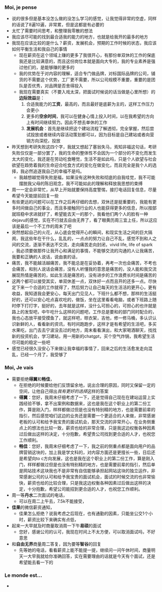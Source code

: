 ### Moi, je pense
- 说的很多但是基本没怎么做的没怎么学习的感觉，让我觉得非常的空虚，同样的话说了8遍10遍，非常累，但是这都是有必要的
- 太忙了需要时间思考，和整理我零散的想法
- 我应该尽可能的找到最合适我的能力的地方，也就是给我开的最多的地方
- 我现在应该比较的是什么？薪资，发展机会，预期的工作时候的状态，我应该如何平衡生活和我自己的事情
	- 现在薪资在这个领域上赚的更多了我很开心，有那份单双休的工作的保底我还是比较满意的，而且这份岗位本就是面向大专的，我的专业素养是强过他们的，是能够赚的更多的
	- 我的优势在于对内容的理解，适合专门做品牌，对标国际品牌的公司，铺货的不需要这个优势，工厂更不需要，所以公司规模不重要，重要的是团队是否优秀，对品牌是否舍得投入
	- 我现在需要真实（不要入戏太深，把面试时候说的话当做是心里所想）的**边际效益**是：
		1. 合适我能力的**工资**，最高的，而且最好是底薪为主的，这样工作压力会更小
		2. 更多的**空余时间**，我可以在健身心情上投入时间，以在我希望的方向上有时间继续努力。因此不想去单休的工作
		3. **发展机会**：首先是继续把这个建站流程了解透彻，完全掌握，然后尝试投放或者继续内容活动策划都可以，因为目标是自己建站或者向营销方向深挖，投放
- 昨天想到考研失败这四个字，我就又想起了塞翁失马，焉知非福这句话，考研失败仅仅是一部分罢了，我的生命的整体性不会因为一个部分的不变化而发生太大的变化，我还是在劳动吃食睡觉，生活不是如此吗，只是个人欲望与社会欲望在趋势着我的生命迎合吃食方式的变化在做变化，而且完全是我个人的选择，我必然追逐我自己的幸福不是吗。
	- 我越想越觉得失败是福，如果没有这种失败和彻底的自我哇觉，我不可能摆脱我父母的陈旧观念，我不可能如此的理解和释放我思想的束缚
- 周一一定会非常忙，从早上开始就要保持高度警惕，接打电话回复信息，尽量希望今天能提前回复一些
- 有些更远的问题可以在工作之后再仔细的去想，双休还是挺重要的，我能有更多时间做自己的事业，而且多接触同行业的人也能获得更多的信息，所以按部就班稳中求进就好了，希望能去天一的那个，我看他们两个人的脸有一种dejavu的感觉，实在不行就去自由无界了，看了眼黄历周三宜上任，所以这应该是最后一个不工作的周末了吧
- 突然想起自己的火花，从心底会觉得开心的瞬间，和现实生活之间的巨大隔阂，我这些年在干什么，乱乱的，一点点的努力让自己不乱，感觉不到和人之间的交流，逐渐不表达不交流，走向痛苦走向封闭，vivid life, life of spark ，我必须要做那件让我开心和满足的事情，不能够交流的沟通的人让我痛苦，我要和正确的人说话，说由衷的话，
- 痛苦，我不能越活越痛苦，我不能总是在妥协着，再考一次也会痛苦，不考也会痛苦，和别人说话会痛苦，没有人听懂我的意思是痛苦的，没人能和我交流展现热情是痛苦的，如此生活是痛苦的，没有进步的工作浪费长时间是痛苦的
- 这两个都可以接受其实，单双休差一点，双休好一点而且开的还多一点。尽快定下来一个合适的工作就得了，然后努力让自己每天的生活活的更开心，更有收益，我知道我会更安心，每天出门见见人，下班什么都不想，那样的生活挺好的，还可以安心吃点喜欢吃的，做饭，坐在这里看看电脑，或者下班路上随时停下打打字，挺好的，去年就是这样，没什么可担心的，可担心的也许就是路上的发型吧，中午吃什么这样的问题吧，工作总是要和的部门同时配合的，我也心态放平接受摸鱼了，就这样吧，晾衣架，吉他，修一修马桶，多认识认识新鲜的人，看看新的资讯，有时间跑跑步，这样才是有希望的生活吧，多买水果吃，出门去去宁波没去过的地方，周末看看演出，和大家喝酒聊天，找找新的投资机会，学习建站，用一用新的chatgpt，买个空气炸锅，我希望生活尽可能的稳定一些吧
- 感觉已经很久没安心下来做让我幸福的事情了，回来之后的生活愈发走向混乱，已经一个月了，我受够了




### Moi, Je vais
- 需要拒绝**得翼**和**畅佳**，
	- 在拒绝的时候要给他们反馈留余地，说出合理的原因，同时又保留一定的空间，让他自己得出*我有更好的选择*这样的答案
	- **得翼**：您好，我周末仔细考虑了一下，还是觉得自己现在在建站运营上实践经验不够，拿不出案例和数据来，这也是我在这个职业上的第二份工作，算是刚入门，样样都做过但是也没有特别精的地方，也是需要前辈的指引，然后感觉咱们这边的业务还是需要一个更适合的人来做，非常感谢老板的认可和给予我宝贵的面试机会，那天交流的非常开心，在业务侧重点上的想法也比较一致，薪资也给的非常合理，只是我这边权衡各种因素过后做出这样的决定，十分抱歉，希望贵公司找到更合适的人才，也祝您工作顺利。
	- **畅佳**：您好，我周末仔细考虑了一下，我之前的侧重点都是面向用户的品牌营销这块的，加上我是学文科的，对内容方面还是更擅长一些，日后还是希望向to c方向发展，这也是我在这个职业上的第二份工作，算是刚入门，样样都做过但是也没有特别精的地方，也是需要前辈的指引，然后单是网站技术这块我也不是非常有自信能够承担起网站这块的独立运作，非常感谢公司的认可和给予我宝贵的面试机会，面试的时候交流的也非常愉快，薪资也给的比较合理，只是我这边权衡各种因素过后做出这样的决定，十分抱歉，希望公司能招到更合适的人才，也祝您工作顺利。
- 周一等**丹水**二次面试的电话，
	- 可以在周二上午去，7.5k不能接受，
- **佳果**的微信薪资通知，
	- 佳果怎么拒绝？说我考虑之后现在，也有通勤的因素，只能坐公交1个小时，薪资比较下来确实有点低，
- 起来一大早就及时商量取消周一下午**易硕**的面试
	- 您好，感谢公司的认可，我现在时间上不太方便，可以取消面试吗，不好意思
- 和**自由无界**商量周二答复，因为要等**智谷**的回复
	- 先等她的电话，看看薪资上能不能提一提，继续问一问午休时间，商量明天一大早我就给你准确回答，实在需要理由的话就是今天有个面试，还是希望能去看一下的



### Le monde est...
- 